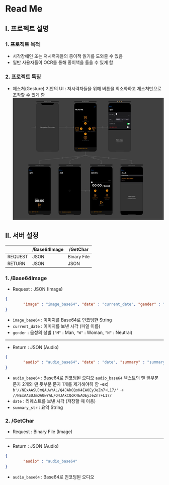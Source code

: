 # Read Me
## I. 프로젝트 설명
### 1. 프로젝트 목적
- 시각장애인 또는 저시력자들의 종이책 읽기를 도와줄 수 있음
- 일반 사용자들이 OCR를 통해 종이책을 들을 수 있게 함
### 2. 프로젝트 특징
- 제스쳐(Gesture) 기반의 UI : 저시력자들을 위해 버튼을 최소화하고 제스쳐만으로 조작할 수 있게 함
![UI](UI.jpg)
## II. 서버 설정
|| /Base64Image| /GetChar|
| ------ | ------ | ------ |
| REQUEST| JSON| Binary File|
| RETURN| JSON|  JSON|
### 1. /Base64Image
 - Request : JSON (Image)
```json
{
        "image" : "image_base64", "date" : "current_date", "gender" : "gender_voice"
}
```
- `image_base64` : 이미지를 Base64로 인코딩한 String
- `current_date` : 이미지를 보낸 시각 (파일 이름)
- `gender` : 음성의 성별 (`"M"` : Man, `"W"` : Woman, `"N"` : Neutral)
---
- Return : JSON (Audio)
```json
{
        "audio" : "audio_base64", "date" : "date", "summary" : "summary_str"
}
```
- `audio_base64` : Base64로 인코딩된 오디오
`audio_base64` 텍스트의 맨 앞부분 문자 2개와 맨 뒷부분 문자 1개를 제거해야하 함
-ex) `b'//NExAASUJmQAUwYAL/Q4JAkCQoK4EAOEyJeZn7+L17/'` -> `//NExAASUJmQAUwYAL/Q4JAkCQoK4EAOEyJeZn7+L17/`
- `date` : 리퀘스트를 보낸 시각 (저장할 때 이용)
- `summary_str` : 요약 String

### 2. /GetChar
 - Request : Binary File (Image)
---
- Return : JSON (Audio)
```json
{
        "audio" : "audio_base64"
}
```
- `audio_base64` : Base64로 인코딩된 오디오
